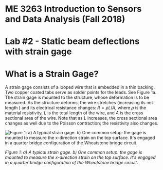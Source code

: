 ME 3263 Introduction to Sensors and Data Analysis (Fall 2018)
=====================================

Lab #2 - Static beam deflections with strain gage
=====================================

# What is a Strain Gage?

A strain gage consists of a looped wire that is embedded in a thin backing. Two
copper coated tabs serve as solder points for the leads. See Figure 1a. The
strain gage is mounted to the structure, whose deformation is to be measured. As
the structure deforms, the wire stretches (increasing its net length ) and its
electrical resistance changes: $R=\rho L/A$, where $\rho$ is the material
resistivity, $L$ is the total length of the wire, and $A$ is the cross sectional
area of the wire.  Note that as $L$ increases, the cross sectional area changes
as
well due to the Poisson contraction; the resistivity also changes.

![Figure 1: a) A typical strain gage. b) One common setup: the gage is
mounted to measure the x-direction strain on the top surface. It's
engaged in a quarter bridge configuration of the Wheatstone bridge
circuit.](./figure_01.png)

*Figure 1: a) A typical strain gage. b) One common setup: the gage is
mounted to measure the x-direction strain on the top surface. It's
engaged in a quarter bridge configuration of the Wheatstone bridge
circuit.*

